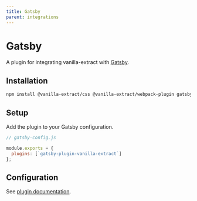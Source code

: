 ```yaml
---
title: Gatsby
parent: integrations
---
```


# Gatsby

A plugin for integrating vanilla-extract with [Gatsby](https://www.gatsbyjs.com).

## Installation

```bash
npm install @vanilla-extract/css @vanilla-extract/webpack-plugin gatsby-plugin-vanilla-extract
```

## Setup

Add the plugin to your Gatsby configuration.

```js
// gatsby-config.js

module.exports = {
  plugins: [`gatsby-plugin-vanilla-extract`]
};
```

## Configuration

See [plugin documentation](https://github.com/gatsby-uc/plugins/tree/main/packages/gatsby-plugin-vanilla-extract).
